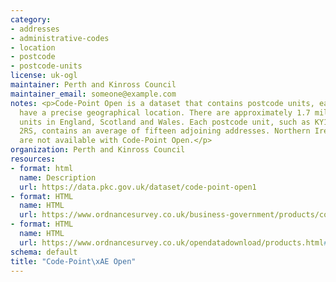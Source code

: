 ```yaml
---
category:
- addresses
- administrative-codes
- location
- postcode
- postcode-units
license: uk-ogl
maintainer: Perth and Kinross Council
maintainer_email: someone@example.com
notes: <p>Code-Point Open is a dataset that contains postcode units, each of which
  have a precise geographical location. There are approximately 1.7 million postcode
  units in England, Scotland and Wales. Each postcode unit, such as KY12 8UP or PO14
  2RS, contains an average of fifteen adjoining addresses. Northern Ireland postcodes
  are not available with Code-Point Open.</p>
organization: Perth and Kinross Council
resources:
- format: html
  name: Description
  url: https://data.pkc.gov.uk/dataset/code-point-open1
- format: HTML
  name: HTML
  url: https://www.ordnancesurvey.co.uk/business-government/products/code-point-open
- format: HTML
  name: HTML
  url: https://www.ordnancesurvey.co.uk/opendatadownload/products.html#CODEPO
schema: default
title: "Code-Point\xAE Open"
---
```

